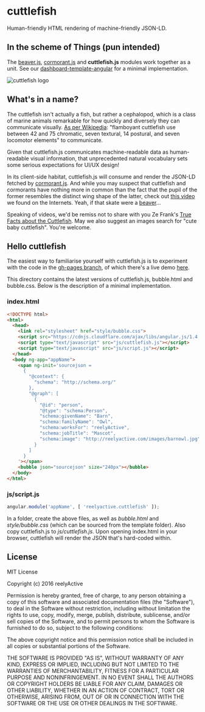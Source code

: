 cuttlefish
==========


Human-friendly HTML rendering of machine-friendly JSON-LD.


In the scheme of Things (pun intended)
--------------------------------------

The [beaver.js](https://github.com/reelyactive/beaver), [cormorant.js](https://github.com/reelyactive/cormorant) and __cuttlefish.js__ modules work together as a unit.  See our [dashboard-template-angular](https://github.com/reelyactive/dashboard-template-angular) for a minimal implementation.


![cuttlefish logo](http://reelyactive.github.io/cuttlefish/images/cuttlefish-bubble.png)


What's in a name?
-----------------

The cuttlefish isn't actually a fish, but rather a cephalopod, which is a class of marine animals remarkable for how quickly and diversely they can communicate visually.  [As per Wikipedia](https://en.wikipedia.org/wiki/Cuttlefish#Communication): "flamboyant cuttlefish use between 42 and 75 chromatic, seven textural, 14 postural, and seven locomotor elements" to communicate.

Given that cuttlefish.js communicates machine-readable data as human-readable visual information, that unprecedented natural vocabulary sets some serious expectations for UI/UX design!

In its client-side habitat, cuttlefish.js will consume and render the JSON-LD fetched by [cormorant.js](https://github.com/reelyactive/cormorant).  And while you may suspect that cuttlefish and cormorants have nothing more in common than the fact that the pupil of the former resembles the distinct wing shape of the latter, check out [this video](https://youtu.be/OQq__WdJBMw?t=2m40s) we found on the Internets.  Yeah, if that skate were a [beaver](https://github.com/reelyactive/beaver)...

Speaking of videos, we'd be remiss not to share with you Ze Frank's [True Facts about the Cuttlefish](https://youtu.be/GDwOi7HpHtQ).  May we also suggest an images search for "cute baby cuttlefish".  You're welcome.


Hello cuttlefish
----------------

The easiest way to familiarise yourself with cuttlefish.js is to experiment with the code in the [gh-pages branch](https://github.com/reelyactive/cuttlefish/tree/gh-pages), of which there's a live demo [here](http://reelyactive.github.io/cuttlefish/).

This directory contains the latest versions of cuttlefish.js, bubble.html and bubble.css.  Below is the description of a minimal implementation.

### index.html

```html
<!DOCTYPE html>
<html>
  <head>
    <link rel="stylesheet" href="style/bubble.css">
    <script src="https://cdnjs.cloudflare.com/ajax/libs/angular.js/1.4.7/angular.min.js"></script>
    <script type="text/javascript" src="js/cuttlefish.js"></script>
    <script type="text/javascript" src="js/script.js"></script>
  </head>
  <body ng-app="appName">
    <span ng-init='sourcejson =
      {
        "@context": {
          "schema": "http://schema.org/"
        },
        "@graph": [
          {
            "@id": "person",
            "@type": "schema:Person",
            "schema:givenName": "Barn",
            "schema:familyName": "Owl",
            "schema:worksFor": "reelyActive",
            "schema:jobTitle": "Mascot",
            "schema:image": "http://reelyactive.com/images/barnowl.jpg"
          }
        ]
      }
    '></span>
    <bubble json="sourcejson" size="240px"></bubble>
  </body>
</html>
```

### js/script.js

```javascript
angular.module('appName', [ 'reelyactive.cuttlefish' ]);
```

In a folder, create the above files, as well as _bubble.html_ and _style/bubble.css_ (which can be sourced from the template folder).  Also copy cuttlefish.js to _js/cuttlefish.js_.  Upon opening index.html in your browser, cuttlefish will render the JSON that's hard-coded within.


License
-------

MIT License

Copyright (c) 2016 reelyActive

Permission is hereby granted, free of charge, to any person obtaining a copy of this software and associated documentation files (the "Software"), to deal in the Software without restriction, including without limitation the rights to use, copy, modify, merge, publish, distribute, sublicense, and/or sell copies of the Software, and to permit persons to whom the Software is furnished to do so, subject to the following conditions:

The above copyright notice and this permission notice shall be included in all copies or substantial portions of the Software.

THE SOFTWARE IS PROVIDED "AS IS", WITHOUT WARRANTY OF ANY KIND, EXPRESS OR 
IMPLIED, INCLUDING BUT NOT LIMITED TO THE WARRANTIES OF MERCHANTABILITY, 
FITNESS FOR A PARTICULAR PURPOSE AND NONINFRINGEMENT. IN NO EVENT SHALL THE 
AUTHORS OR COPYRIGHT HOLDERS BE LIABLE FOR ANY CLAIM, DAMAGES OR OTHER 
LIABILITY, WHETHER IN AN ACTION OF CONTRACT, TORT OR OTHERWISE, ARISING FROM, 
OUT OF OR IN CONNECTION WITH THE SOFTWARE OR THE USE OR OTHER DEALINGS IN 
THE SOFTWARE.

